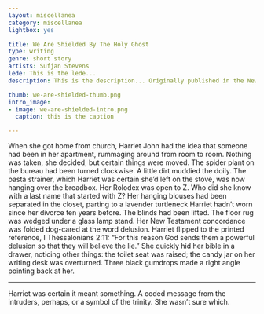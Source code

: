 ```yaml
---
layout: miscellanea
category: miscellanea
lightbox: yes

title: We Are Shielded By The Holy Ghost
type: writing
genre: short story
artists: Sufjan Stevens
lede: This is the lede...
description: This is the description... Originally published in the New School University Chapbook Series...

thumb: we-are-shielded-thumb.png
intro_image: 
- image: we-are-shielded-intro.png
  caption: this is the caption

---
```


<span class="uppercase">When she got home from church,</span> Harriet John had the idea that someone had been in her apartment, rummaging around from room to room. Nothing was taken, she decided, but certain things were moved. The spider plant on the bureau had been turned clockwise. A little dirt muddied the doily. The pasta strainer, which Harriet was certain she’d left on the stove, was now hanging over the breadbox. Her Rolodex was open to Z. Who did she know with a last name that started with Z? Her hanging blouses had been separated in the closet, parting to a lavender turtleneck Harriet hadn’t worn since her divorce ten years before. The blinds had been lifted. The floor rug was wedged under a glass lamp stand. Her New Testament concordance was folded dog-cared at the word delusion. Harriet flipped to the printed reference, I Thessalonians 2:11: “For this reason God sends them a powerful delusion so that they will believe the lie.” She quickly hid her bible in a drawer, noticing other things: the toilet seat was raised; the candy jar on her writing desk was overturned. Three black gumdrops made a right angle pointing back at her. 

<hr>

Harriet was certain it meant something. A coded message from the intruders, perhaps, or a symbol of the trinity. She wasn’t sure which.